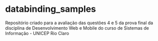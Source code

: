 # databinding_samples
Repositório criado para a avaliação das questões 4 e 5 da prova final da disciplina de Desenvolvimento Web e Mobile do curso de Sistemas de Informação - UNICEP  Rio Claro
